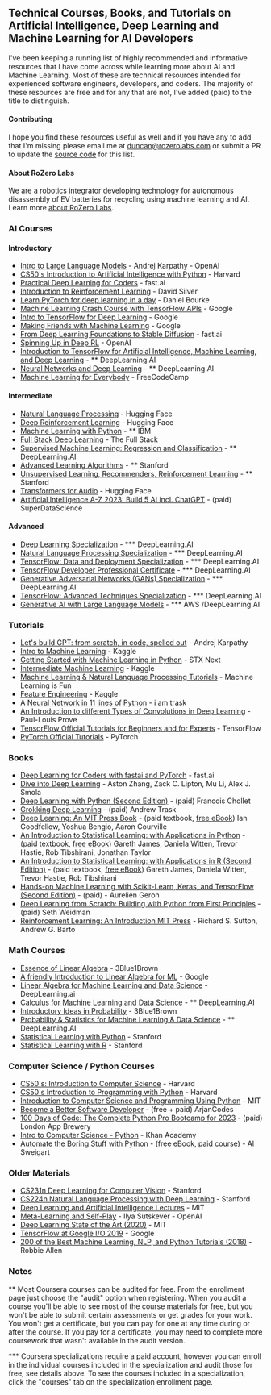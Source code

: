 ## Technical Courses, Books, and Tutorials on Artificial Intelligence, Deep Learning and Machine Learning for AI Developers

I've been keeping a running list of highly recommended and informative resources that I have come across while learning more about AI and Machine Learning. Most of these are technical resources intended for experienced software engineers, developers, and coders. The majority of these resources are free and for any that are not, I've added (paid) to the title to distinguish.

#### Contributing
I hope you find these resources useful as well and if you have any to add that I'm missing please email me at [duncan@rozerolabs.com](mailto:duncan@rozerolabs.com) or submit a PR to update the [source code](https://github.com/duncantmiller/ai-developer-resources/blob/main/README.md) for this list.

#### About RoZero Labs
We are a robotics integrator developing technology for autonomous disassembly of EV batteries for recycling using machine learning and AI. Learn more [about RoZero Labs](https://rozerolabs.com/).

### AI Courses
#### Introductory
- [Intro to Large Language Models](https://youtu.be/zjkBMFhNj_g) - Andrej Karpathy - OpenAI
- [CS50's Introduction to Artificial Intelligence with Python](https://www.edx.org/learn/artificial-intelligence/harvard-university-cs50-s-introduction-to-artificial-intelligence-with-python) - Harvard
- [Practical Deep Learning for Coders](https://youtube.com/playlist?list=PLfYUBJiXbdtSvpQjSnJJ_PmDQB_VyT5iU) - fast.ai
- [Introduction to Reinforcement Learning](https://www.youtube.com/playlist?list=PLSVEhWrZWDHQTBmWZufjxpw3s8sveJtnJ) - David Silver
- [Learn PyTorch for deep learning in a day](https://www.youtube.com/watch?v=Z_ikDlimN6A) - Daniel Bourke
- [Machine Learning Crash Course with TensorFlow APIs](https://developers.google.com/machine-learning/crash-course) - Google
- [Intro to TensorFlow for Deep Learning](https://www.udacity.com/course/intro-to-tensorflow-for-deep-learning--ud187) - Google
- [Making Friends with Machine Learning](https://www.youtube.com/watch?v=1vkb7BCMQd0) - Google
- [From Deep Learning Foundations to Stable Diffusion](https://course.fast.ai/Lessons/part2.html) - fast.ai
- [Spinning Up in Deep RL](https://spinningup.openai.com/en/latest/) - OpenAI
- [Introduction to TensorFlow for Artificial Intelligence, Machine Learning, and Deep Learning](https://www.coursera.org/learn/introduction-tensorflow) - ** DeepLearning.AI
- [Neural Networks and Deep Learning](https://www.coursera.org/learn/neural-networks-deep-learning) - ** DeepLearning.AI
- [Machine Learning for Everybody](https://www.youtube.com/watch?v=i_LwzRVP7bg&ab_channel=freeCodeCamp.org) - FreeCodeCamp

#### Intermediate
- [Natural Language Processing](https://huggingface.co/learn/nlp-course/chapter1/1) - Hugging Face
- [Deep Reinforcement Learning](https://huggingface.co/learn/deep-rl-course/unit0/introduction) - Hugging Face
- [Machine Learning with Python](https://www.coursera.org/learn/machine-learning-with-python) - ** IBM
- [Full Stack Deep Learning](https://fullstackdeeplearning.com/course/) - The Full Stack
- [Supervised Machine Learning: Regression and Classification](https://www.coursera.org/learn/machine-learning) - ** DeepLearning.AI
- [Advanced Learning Algorithms](https://www.coursera.org/learn/advanced-learning-algorithms) - ** Stanford
- [Unsupervised Learning, Recommenders, Reinforcement Learning](https://www.coursera.org/learn/unsupervised-learning-recommenders-reinforcement-learning) - ** Stanford
- [Transformers for Audio](https://huggingface.co/learn/audio-course/chapter0/introduction) - Hugging Face
- [Artificial Intelligence A-Z 2023: Build 5 AI incl. ChatGPT](https://www.udemy.com/course/artificial-intelligence-az/) - (paid) SuperDataScience

#### Advanced
- [Deep Learning Specialization](https://www.deeplearning.ai/courses/deep-learning-specialization/) - *** DeepLearning.AI
- [Natural Language Processing Specialization](https://www.deeplearning.ai/courses/natural-language-processing-specialization/) - *** DeepLearning.AI
- [TensorFlow: Data and Deployment Specialization](https://www.deeplearning.ai/courses/tensorflow-data-and-deployment-specialization/) - *** DeepLearning.AI
- [TensorFlow Developer Professional Certificate](https://www.deeplearning.ai/courses/tensorflow-developer-professional-certificate/) - *** DeepLearning.AI
- [Generative Adversarial Networks (GANs) Specialization](https://www.deeplearning.ai/courses/generative-adversarial-networks-gans-specialization/) - *** DeepLearning.AI
- [TensorFlow: Advanced Techniques Specialization](https://www.deeplearning.ai/courses/tensorflow-advanced-techniques-specialization/) - *** DeepLearning.AI
- [Generative AI with Large Language Models](https://www.deeplearning.ai/courses/generative-ai-with-llms/) - *** AWS /DeepLearning.AI

### Tutorials
- [Let's build GPT: from scratch, in code, spelled out](https://www.youtube.com/watch?v=kCc8FmEb1nY) - Andrej Karpathy
- [Intro to Machine Learning](https://www.kaggle.com/learn/intro-to-machine-learning) - Kaggle
- [Getting Started with Machine Learning in Python](https://www.stxnext.com/blog/getting-started-machine-learning-python/) - STX Next
- [Intermediate Machine Learning](https://www.kaggle.com/learn/intermediate-machine-learning) - Kaggle
- [Machine Learning & Natural Language Processing Tutorials](https://www.machinelearningisfun.com/) - Machine Learning is Fun
- [Feature Engineering](https://www.kaggle.com/learn/feature-engineering) - Kaggle
- [A Neural Network in 11 lines of Python](https://iamtrask.github.io/2015/07/12/basic-python-network/) - i am trask
- [An Introduction to different Types of Convolutions in Deep Learning](https://towardsdatascience.com/types-of-convolutions-in-deep-learning-717013397f4d) - Paul-Louis Prove
- [TensorFlow Official Tutorials for Beginners and for Experts](https://www.tensorflow.org/tutorials) - TensorFlow
- [PyTorch Official Tutorials](https://pytorch.org/tutorials/) - PyTorch

### Books
- [Deep Learning for Coders with fastai and PyTorch](https://github.com/fastai/fastbook) - fast.ai
- [Dive into Deep Learning](https://d2l.ai/) - Aston Zhang, Zack C. Lipton, Mu Li, Alex J. Smola
- [Deep Learning with Python (Second Edition)](https://www.amazon.com/gp/product/1617296864/) - (paid) Francois Chollet
- [Grokking Deep Learning](https://www.amazon.com/gp/product/1617293709) - (paid) Andrew Trask
- [Deep Learning: An MIT Press Book](https://www.amazon.com/gp/product/0262035618) - (paid textbook, [free eBook](https://www.deeplearningbook.org/)) Ian Goodfellow, Yoshua Bengio, Aaron Courville
- [An Introduction to Statistical Learning: with Applications in Python](https://www.statlearning.com/) - (paid textbook, [free eBook](https://hastie.su.domains/ISLP/ISLP_website.pdf.download.html)) Gareth James, Daniela Witten, Trevor Hastie, Rob Tibshirani, Jonathan Taylor
- [An Introduction to Statistical Learning: with Applications in R (Second Edition)](https://www.statlearning.com/) - (paid textbook, [free eBook](https://hastie.su.domains/ISLR2/ISLRv2_corrected_June_2023.pdf.download.html)) Gareth James, Daniela Witten, Trevor Hastie, Rob Tibshirani
- [Hands-on Machine Learning with Scikit-Learn, Keras, and TensorFlow (Second Edition)](https://www.amazon.com/Hands-Machine-Learning-Scikit-Learn-TensorFlow/dp/1492032646) - (paid) - Aurelien Geron
- [Deep Learning from Scratch: Building with Python from First Principles](https://www.amazon.com/Deep-Learning-Scratch-Building-Principles/dp/1492041416) - (paid) Seth Weidman
- [Reinforcement Learning: An Introduction MIT Press](http://incompleteideas.net/book/the-book.html) - Richard S. Sutton, Andrew G. Barto

### Math Courses
- [Essence of Linear Algebra](https://www.3blue1brown.com/topics/linear-algebra) - 3Blue1Brown
- [A friendly Introduction to Linear Algebra for ML](https://youtu.be/LlKAna21fLE?si=WjFCOJajjSW94jKN) - Google
- [Linear Algebra for Machine Learning and Data Science](https://www.coursera.org/learn/machine-learning-linear-algebra) - DeepLearning.ai
- [Calculus for Machine Learning and Data Science](https://www.coursera.org/learn/machine-learning-calculus) - ** DeepLearning.AI
- [Introductory Ideas in Probability](https://www.3blue1brown.com/topics/probability) - 3Blue1Brown
- [Probability & Statistics for Machine Learning & Data Science](https://www.coursera.org/learn/machine-learning-probability-and-statistics) - ** DeepLearning.AI
- [Statistical Learning with Python](https://www.edx.org/learn/data-analysis-statistics/stanford-university-statistical-learning-with-python) - Stanford
- [Statistical Learning with R](https://www.edx.org/learn/statistics/stanford-university-statistical-learning) - Stanford

### Computer Science / Python Courses
- [CS50's: Introduction to Computer Science](https://www.edx.org/learn/computer-science/harvard-university-cs50-s-introduction-to-computer-science) - Harvard
- [CS50's Introduction to Programming with Python](https://www.edx.org/learn/python/harvard-university-cs50-s-introduction-to-programming-with-python) - Harvard
- [Introduction to Computer Science and Programming Using Python](https://www.edx.org/learn/computer-science/massachusetts-institute-of-technology-introduction-to-computer-science-and-programming-using-python) - MIT
- [Become a Better Software Developer](https://www.youtube.com/@ArjanCodes) - (free + paid) ArjanCodes
- [100 Days of Code: The Complete Python Pro Bootcamp for 2023](https://www.udemy.com/course/100-days-of-code/) - (paid) London App Brewery
- [Intro to Computer Science - Python](https://www.khanacademy.org/computing/intro-to-python-fundamentals) - Khan Academy
- [Automate the Boring Stuff with Python](https://automatetheboringstuff.com/) - (free eBook, [paid course](https://www.udemy.com/course/automate/)) - Al Sweigart

### Older Materials
- [CS231n Deep Learning for Computer Vision](https://www.youtube.com/playlist?list=PLoROMvodv4rMFqRtEuo6SGjY4XbRIVRd4) - Stanford
- [CS224n Natural Language Processing with Deep Learning](https://www.youtube.com/playlist?list=PLoROMvodv4rMFqRtEuo6SGjY4XbRIVRd4) - Stanford
- [Deep Learning and Artificial Intelligence Lectures](https://deeplearning.mit.edu/) - MIT
- [Meta-Learning and Self-Play](https://www.youtube.com/watch?v=9EN_HoEk3KY&amp;ab_channel=LexFridman) - Ilya Sutskever - OpenAI
- [Deep Learning State of the Art (2020)](https://www.youtube.com/watch?v=0VH1Lim8gL8) - MIT
- [TensorFlow at Google I/O 2019](https://youtube.com/playlist?list=PLQY2H8rRoyvy2_vtWvCpQWM9GJXNTa5rV&amp;si=dIAcx-Ct4TGlcdcU) - Google
- [200 of the Best Machine Learning, NLP, and Python Tutorials (2018)](https://medium.com/machine-learning-in-practice/over-200-of-the-best-machine-learning-nlp-and-python-tutorials-2018-edition-dd8cf53cb7dc) - Robbie Allen

### Notes
** Most Coursera courses can be audited for free. From the enrollment page just choose the "audit" option when registering. When you audit a course you'll be able to see most of the course materials for free, but you won't be able to submit certain assessments or get grades for your work. You won't get a certificate, but you can pay for one at any time during or after the course. If you pay for a certificate, you may need to complete more coursework that wasn't available in the audit version.

*** Coursera specializations require a paid account, however you can enroll in the individual courses included in the specialization and audit those for free, see details above. To see the courses included in a specialization, click the "courses" tab on the specialization enrollment page.
